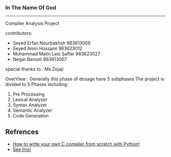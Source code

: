 ### In The Name Of God
***
Compiler Analysis Project 

contributors:
* Seyed Erfan Nourbakhsh 983613059
* Seyed Amin Hossaini 983623012
* Mohammad Matin Leis Saffar 983623027
* Negar Barooti 983613007

special thanks to : Ms.Zojaji

OverView : Generally this phase of dosage have 5 subphases
The project is divided to 5 Phases including:
1. Pre Processing
2. Lexical Analyzer
3. Syntax Analyzer
4. Semantic Analyzer
5. Code Generation 
## Refrences
- [How to write your own C compiler from scratch with Python!](https://medium.com/@pasi_pyrro/how-to-write-your-own-c-compiler-from-scratch-with-python-90ab84ffe071#f6ed)
- [See this!](https://drive.google.com/file/d/15wRuGV95t8c1Q6kel-pGn-paAf-CX2rt/view)
